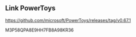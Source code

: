 ## Link PowerToys

https://github.com/microsoft/PowerToys/releases/tag/v0.67.1


M3P58QPA8E9HH7FB8A98KR36
